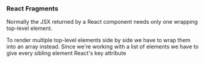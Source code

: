 ### React Fragments 
Normally the JSX returned by a React component needs only one wrapping top-level element.

To render multiple top-level elements side by side we have to wrap them into an array instead.
Since we're working with a list of elements we have to give every sibling element React's key attribute 